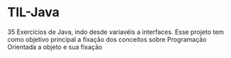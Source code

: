 # TIL-Java
35 Exercícios de Java, indo desde variavéis a interfaces. Esse projeto tem como objetivo principal a fixação dos conceitos sobre Programação Orientada a objeto e sua fixação
